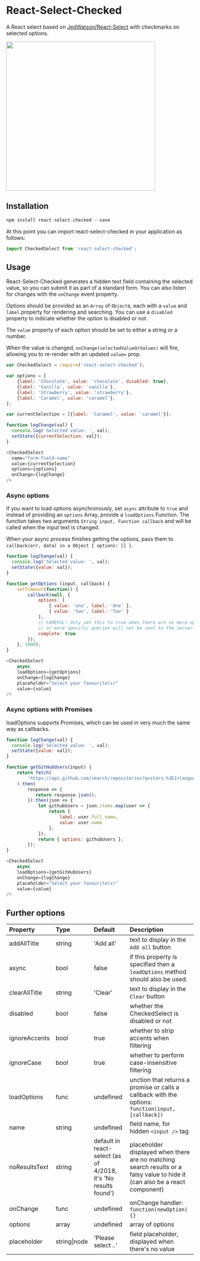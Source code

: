 React-Select-Checked
====================

A React select based on [JedWatson/React-Select](http://jedwatson.github.io/react-select/) with checkmarks on selected options.

<img src="https://user-images.githubusercontent.com/2835281/32287328-bf65fdcc-bf30-11e7-980a-b297e1b8aa57.png" width="400">

## Installation

```javascript
npm install react-select-checked --save
```

At this point you can import react-select-checked in your application as follows:
```javascript
import CheckedSelect from 'react-select-checked';
```

## Usage

React-Select-Checked generates a hidden text field containing the selected value, so you can submit it as part of a standard form. You can also listen for changes with the `onChange` event property.

Options should be provided as an `Array` of `Object`s, each with a `value` and `label` property for rendering and searching. You can use a `disabled` property to indicate whether the option is disabled or not.

The `value` property of each option should be set to either a string or a number.

When the value is changed, `onChange(selectedValueOrValues)` will fire, allowing you to re-render with an updated `value=` prop.

```javascript
var CheckedSelect = require('react-select-checked');

var options = [
    {label: 'Chocolate', value: 'chocolate', disabled: true},
    {label: 'Vanilla', value: 'vanilla'},
    {label: 'Strawberry', value: 'strawberry'},
    {label: 'Caramel', value: 'caramel'},
];

var currentSelection = [{label: 'Caramel', value: 'caramel'}];

function logChange(val) {
  console.log('Selected value: ', val);
  setState({currentSelection: val});
}

<CheckedSelect
  name="form-field-name"
  value={currentSelection}
  options={options}
  onChange={logChange}
/>
```

### Async options

If you want to load options asynchronously, set `async` attribute to `true` and  instead of providing an `options` Array, 
provide a `loadOptions` Function.
The function takes two arguments `String input, Function callback` and will be called when the input text is changed.

When your async process finishes getting the options, pass them to `callback(err, data) in a Object { options: [] }`.

```javascript
function logChange(val) {
  console.log('Selected value: ', val);
  setState({value: val});
}

function getOptions (input, callback) {
    setTimeout(function() {
        callback(null, {
            options: [
                { value: 'one', label: 'One' },
                { value: 'two', label: 'Two' }
            ],
            // CAREFUL! Only set this to true when there are no more options,
            // or more specific queries will not be sent to the server.
            complete: true
        });
    }, 1000);
}

<CheckedSelect
    async
    loadOptions={getOptions}
    onChange={logChange}
    placeholder="Select your favourite(s)"
    value={value}
/>
```

### Async options with Promises

loadOptions supports Promises, which can be used in very much the same way as callbacks.

```javascript
function logChange(val) {
  console.log('Selected value: ', val);
  setState({value: val});
}

function getGitHubUsers(input) {
    return fetch(
        'https://api.github.com/search/repositories?q=stars:%3E1+language:javascript&sort=stars&order=desc&type=Repositories'
    ).then(
        response => {
           return response.json();
        }).then(json => {
            let githubUsers = json.items.map(user => {
                return {
                    label: user.full_name,
                    value: user.name
                };
            });
            return { options: githubUsers };
        });
}

<CheckedSelect
    async
    loadOptions={getGitHubUsers}
    onChange={logChange}
    placeholder="Select your favourite(s)"
    value={value}
/>
```
## Further options

| Property | Type | Default | Description |
|:---|:---|:---|:---|
| addAllTitle | string | 'Add all' | text to display in the `Add all` button |
| async | bool | false | if this property is specified then a `loadOptions` method should also be used. |
| clearAllTitle | string | 'Clear' | text to display in the `Clear` button |
| disabled | bool | false | whether the CheckedSelect is disabled or not |
| ignoreAccents | bool | true | whether to strip accents when filtering |
| ignoreCase | bool | true | whether to perform case-insensitive filtering |
| loadOptions | func | undefined | unction that returns a promise or calls a callback with the options: `function(input, [callback])` |
| name | string | undefined | field name, for hidden `<input />` tag |
| noResultsText | string | default in react-select (as of 4/2018, it's 'No results found') | placeholder displayed when there are no matching search results or a falsy value to hide it (can also be a react component) |
| onChange | func | undefined | onChange handler: `function(newOption) {}` |
| options | array | undefined | array of options |
| placeholder | string\|node | 'Please select ..' | field placeholder, displayed when there's no value |
